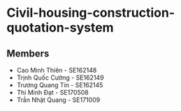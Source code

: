 # Civil-housing-construction-quotation-system
## Members
- Cao Minh Thiên   - SE162148
- Trịnh Quốc Cường - SE162149
- Trương Quang Tín - SE162145
- Thi Minh Đạt     - SE170508
- Trần Nhật Quang  - SE171009